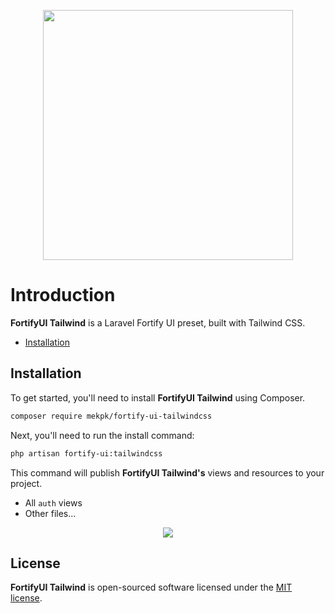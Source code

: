 <p align="center"><img width="400" src="https://github.com/mekpk/fortify-ui-tailwindcss/raw/master/fortify-ui-tailwindcss.png"></p>

# Introduction

**FortifyUI Tailwind** is a Laravel Fortify UI preset, built with Tailwind CSS.

-   [Installation](#installation)

## Installation

To get started, you'll need to install **FortifyUI Tailwind** using Composer.

```bash
composer require mekpk/fortify-ui-tailwindcss
```

Next, you'll need to run the install command:

```bash
php artisan fortify-ui:tailwindcss
```

This command will publish **FortifyUI Tailwind's** views and resources to your project.

-   All `auth` views
-   Other files...

<p align="center"><img  src="https://github.com/mekpk/fortify-ui-tailwindcss/raw/master/fortify-ui-tailwindcss-screenshot.PNG"></p>

## License

**FortifyUI Tailwind** is open-sourced software licensed under the [MIT license](LICENSE.md).
